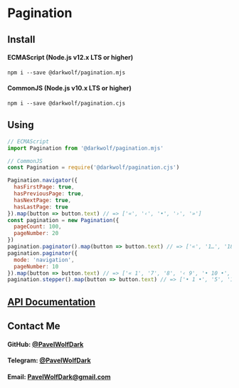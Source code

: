 # Pagination
## Install
#### ECMAScript (Node.js v12.x LTS or higher)
`npm i --save @darkwolf/pagination.mjs`
#### CommonJS (Node.js v10.x LTS or higher)
`npm i --save @darkwolf/pagination.cjs`
## Using
```javascript
// ECMAScript
import Pagination from '@darkwolf/pagination.mjs'

// CommonJS
const Pagination = require('@darkwolf/pagination.cjs')

Pagination.navigator({
  hasFirstPage: true,
  hasPreviousPage: true,
  hasNextPage: true,
  hasLastPage: true
}).map(button => button.text) // => ['«', '‹', '•', '›', '»']
const pagination = new Pagination({
  pageCount: 100,
  pageNumber: 20
})
pagination.paginator().map(button => button.text) // => ['«', '1…', '18', '19', '• 20 •', '21', '22', '23', '…100', '»']
pagination.paginator({
  mode: 'navigation',
  pageNumber: 10
}).map(button => button.text) // => ['« 1', '7', '8', '‹ 9', '• 10 •', '11 ›', '12', '13', '14', '100 »']
pagination.stepper().map(button => button.text) // => ['• 1 •', '5', '10', '25']
```
## [API Documentation](https://github.com/Darkwolf/node-pagination/blob/master/docs/API.md)
## Contact Me
#### GitHub: [@PavelWolfDark](https://github.com/PavelWolfDark)
#### Telegram: [@PavelWolfDark](https://t.me/PavelWolfDark)
#### Email: [PavelWolfDark@gmail.com](mailto:PavelWolfDark@gmail.com)
